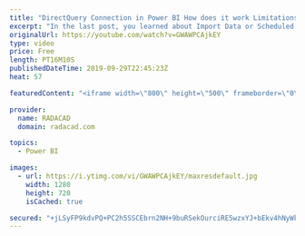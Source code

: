```yaml
---
title: "DirectQuery Connection in Power BI How does it work Limitations and Advantages"
excerpt: "In the last post, you learned about Import Data or Scheduled Refresh as a connection type. In this video, you’ll learn about the second type of connection named; DirectQuery. This type of connection is only supported by a limited number of data sources, and mainly targets systems with a huge amount of"
originalUrl: https://youtube.com/watch?v=GWAWPCAjkEY
type: video
price: Free
length: PT16M10S
publishedDateTime: 2019-09-29T22:45:23Z
heat: 57

featuredContent: "<iframe width=\"800\" height=\"500\" frameborder=\"0\" src=\"https://www.youtube.com/embed/GWAWPCAjkEY\" allow=\"accelerometer; autoplay; encrypted-media; gyroscope; picture-in-picture\" allowfullscreen></iframe>"

provider:
  name: RADACAD
  domain: radacad.com

topics:
  - Power BI

images:
  - url: https://i.ytimg.com/vi/GWAWPCAjkEY/maxresdefault.jpg
    width: 1280
    height: 720
    isCached: true

secured: "+jLSyFP9kdvPQ+PC2h5SSCEbrn2NH+9buRSekOurciRE5wzxYJ+bEkv4hNyWk+r1bt2lwl4zZn9n8SwP2UPGaa2GFTTgbmFfPJ2r1ucM5vrq0/MKFSBNMPxIbjs5ik/iOr+clZFhpSPaE/0/L2AEM3UiR7HjYmUnPZujoBohr/tg49LWo3l8qVp/2QEIQji9DmoEEIhFLIlPvI4bd7iOwNgSvNpFOw2lKYmptZShbWRaP/q3u0g77Or0+a50jjoCQlg6UEGwzWfQhTWIutrQUQssBzvyNG9ADA2yzPDRT/RgJwIsQo6rF38jrL/bEWs3FH3kf3alQrdO495XMmYOQQ6snVXMUmMAsybIBnHTipi1zm0Ub+AnfsPW6+sP6tMPEY6ZA3rSYlNkElOuHrwwM6xerU5B/OoKSleRYPFSPhQ=;/d1zy0Ho4wDia2ICavbdSg=="
---
```



